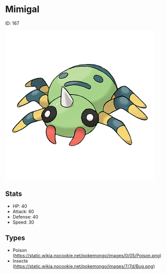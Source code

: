# Mimigal


ID: 167

![](https://raw.githubusercontent.com/PokeAPI/sprites/master/sprites/pokemon/other/official-artwork/167.png "Mimigal")

## Stats


 - HP: 40
 - Attack: 60
 - Defense: 40
 - Speed: 30

## Types


 - Poison (https://static.wikia.nocookie.net/pokemongo/images/0/05/Poison.png)
 - Insecte (https://static.wikia.nocookie.net/pokemongo/images/7/7d/Bug.png)
